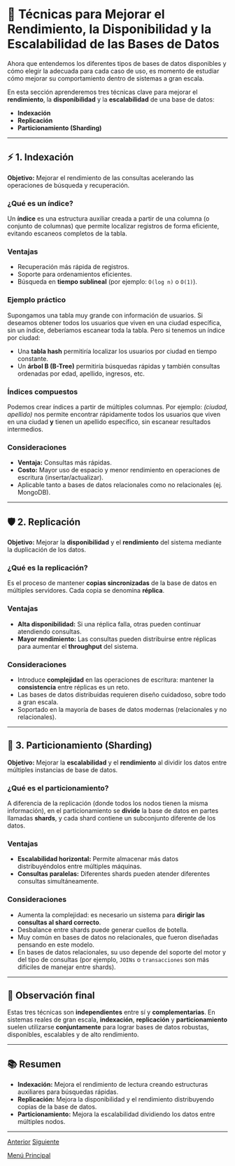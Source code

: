 # 🧠 Técnicas para Mejorar el Rendimiento, la Disponibilidad y la Escalabilidad de las Bases de Datos

Ahora que entendemos los diferentes tipos de bases de datos disponibles y cómo elegir la adecuada para cada caso de uso, es momento de estudiar cómo mejorar su comportamiento dentro de sistemas a gran escala.

En esta sección aprenderemos tres técnicas clave para mejorar el **rendimiento**, la **disponibilidad** y la **escalabilidad** de una base de datos:

* **Indexación**
* **Replicación**
* **Particionamiento (Sharding)**

---

## ⚡ 1. Indexación

**Objetivo:** Mejorar el rendimiento de las consultas acelerando las operaciones de búsqueda y recuperación.

### ¿Qué es un índice?

Un **índice** es una estructura auxiliar creada a partir de una columna (o conjunto de columnas) que permite localizar registros de forma eficiente, evitando escaneos completos de la tabla.

### Ventajas

* Recuperación más rápida de registros.
* Soporte para ordenamientos eficientes.
* Búsqueda en **tiempo sublineal** (por ejemplo: `O(log n)` o `O(1)`).

### Ejemplo práctico

Supongamos una tabla muy grande con información de usuarios. Si deseamos obtener todos los usuarios que viven en una ciudad específica, sin un índice, deberíamos escanear toda la tabla. Pero si tenemos un índice por ciudad:

* Una **tabla hash** permitiría localizar los usuarios por ciudad en tiempo constante.
* Un **árbol B (B-Tree)** permitiría búsquedas rápidas y también consultas ordenadas por edad, apellido, ingresos, etc.

### Índices compuestos

Podemos crear índices a partir de múltiples columnas. Por ejemplo: *(ciudad, apellido)* nos permite encontrar rápidamente todos los usuarios que viven en una ciudad **y** tienen un apellido específico, sin escanear resultados intermedios.

### Consideraciones

* **Ventaja:** Consultas más rápidas.
* **Costo:** Mayor uso de espacio y menor rendimiento en operaciones de escritura (insertar/actualizar).
* Aplicable tanto a bases de datos relacionales como no relacionales (ej. MongoDB).

---

## 🛡️ 2. Replicación

**Objetivo:** Mejorar la **disponibilidad** y el **rendimiento** del sistema mediante la duplicación de los datos.

### ¿Qué es la replicación?

Es el proceso de mantener **copias sincronizadas** de la base de datos en múltiples servidores. Cada copia se denomina **réplica**.

### Ventajas

* **Alta disponibilidad:** Si una réplica falla, otras pueden continuar atendiendo consultas.
* **Mayor rendimiento:** Las consultas pueden distribuirse entre réplicas para aumentar el **throughput** del sistema.

### Consideraciones

* Introduce **complejidad** en las operaciones de escritura: mantener la **consistencia** entre réplicas es un reto.
* Las bases de datos distribuidas requieren diseño cuidadoso, sobre todo a gran escala.
* Soportado en la mayoría de bases de datos modernas (relacionales y no relacionales).

---

## 🧩 3. Particionamiento (Sharding)

**Objetivo:** Mejorar la **escalabilidad** y el **rendimiento** al dividir los datos entre múltiples instancias de base de datos.

### ¿Qué es el particionamiento?

A diferencia de la replicación (donde todos los nodos tienen la misma información), en el particionamiento se **divide** la base de datos en partes llamadas **shards**, y cada shard contiene un subconjunto diferente de los datos.

### Ventajas

* **Escalabilidad horizontal:** Permite almacenar más datos distribuyéndolos entre múltiples máquinas.
* **Consultas paralelas:** Diferentes shards pueden atender diferentes consultas simultáneamente.

### Consideraciones

* Aumenta la complejidad: es necesario un sistema para **dirigir las consultas al shard correcto**.
* Desbalance entre shards puede generar cuellos de botella.
* Muy común en bases de datos no relacionales, que fueron diseñadas pensando en este modelo.
* En bases de datos relacionales, su uso depende del soporte del motor y del tipo de consultas (por ejemplo, `JOINs` o `transacciones` son más difíciles de manejar entre shards).

---

## 🧠 Observación final

Estas tres técnicas son **independientes** entre sí y **complementarias**. En sistemas reales de gran escala, **indexación**, **replicación** y **particionamiento** suelen utilizarse **conjuntamente** para lograr bases de datos robustas, disponibles, escalables y de alto rendimiento.

---

## 📚 Resumen

* **Indexación:** Mejora el rendimiento de lectura creando estructuras auxiliares para búsquedas rápidas.
* **Replicación:** Mejora la disponibilidad y el rendimiento distribuyendo copias de la base de datos.
* **Particionamiento:** Mejora la escalabilidad dividiendo los datos entre múltiples nodos.

---

[Anterior](https://github.com/wilfredoha/Software_Architecture_and_Design_of_Modern_Large_Scale_Systems/blob/main/05_Data_Storage_at_Global_Scale/03_Non-Relational_Databases_-_Solutions.md)   [Siguiente](https://github.com/wilfredoha/Software_Architecture_and_Design_of_Modern_Large_Scale_Systems/blob/main/05_Data_Storage_at_Global_Scale/05_Brewer%E2%80%99s_(CAP)_Theorem.md)

[Menú Principal](https://github.com/wilfredoha/Software_Architecture_and_Design_of_Modern_Large_Scale_Systems/tree/main)
